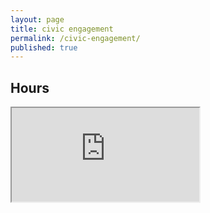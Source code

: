 ```yaml
---
layout: page
title: civic engagement
permalink: /civic-engagement/
published: true
---
```

## Hours
<iframe src="https://docs.google.com/spreadsheets/d/e/2PACX-1vQm8zpH7fmdM3DCuFydsUUz37vj7Yc9aqPzz7U4FWEtgdzr4Ilm9SAGfbpFC_5f8tB5RNZ0Lwk2FobK/pubhtml?gid=0&amp;single=true&amp;widget=true&amp;headers=false"></iframe>
